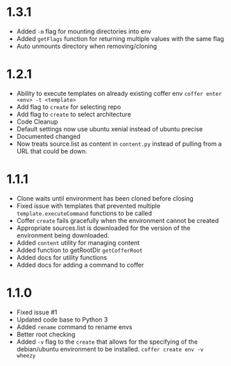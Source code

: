 # 1.3.1

- Added `-m` flag for mounting directories into env 
- Added `getFlags` function for returning multiple values with the same flag
- Auto unmounts directory when removing/cloning 

# 1.2.1

- Ability to execute templates on already existing coffer env `coffer enter <env> -t <template>`
- Add flag to `create` for selecting repo
- Add flag to `create` to select architecture
- Code Cleanup
- Default settings now use ubuntu xenial instead of ubuntu precise
- Documented changed
- Now treats source.list as content in `content.py` instead of pulling from a URL that could be down.

# 1.1.1

- Clone waits until environment has been cloned before closing
- Fixed issue with templates that prevented multiple `template.executeCommand` functions to be called
- Coffer `create` fails gracefully when the environment cannot be created
- Appropriate sources.list is downloaded for the version of the environment being downloaded.
- Added `content` utility for managing content
- Added function to getRootDir `getCofferRoot`
- Added docs for utility functions
- Added docs for adding a command to coffer

# 1.1.0

- Fixed issue #1
- Updated code base to Python 3
- Added `rename` command to rename envs
- Better root checking
- Added `-v` flag to the `create` that allows for the specifying of the debian/ubuntu environment to be installed. `coffer create env -v wheezy`
